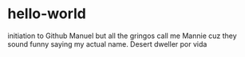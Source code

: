 # hello-world
initiation to Github
Manuel but all the gringos call me Mannie cuz they sound funny saying my actual name.  Desert dweller por vida
